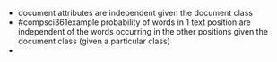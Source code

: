 - document attributes are independent given the document class 
- #compsci361example probability of words in 1 text position are independent of the words occurring in the other positions given the document class (given a particular class)
- 
